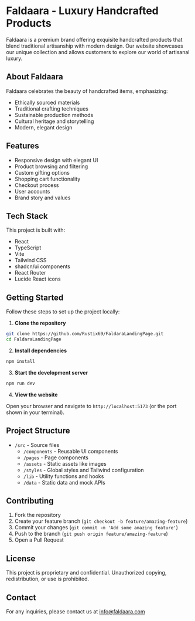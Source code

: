 # Faldaara - Luxury Handcrafted Products

Faldaara is a premium brand offering exquisite handcrafted products that blend traditional artisanship with modern design. Our website showcases our unique collection and allows customers to explore our world of artisanal luxury.

## About Faldaara

Faldaara celebrates the beauty of handcrafted items, emphasizing:

- Ethically sourced materials
- Traditional crafting techniques
- Sustainable production methods
- Cultural heritage and storytelling
- Modern, elegant design

## Features

- Responsive design with elegant UI
- Product browsing and filtering
- Custom gifting options
- Shopping cart functionality
- Checkout process
- User accounts
- Brand story and values

## Tech Stack

This project is built with:

- React
- TypeScript
- Vite
- Tailwind CSS
- shadcn/ui components
- React Router
- Lucide React icons

## Getting Started

Follow these steps to set up the project locally:

1. **Clone the repository**

```bash
git clone https://github.com/Rustix69/FaldaraLandingPage.git
cd FaldaraLandingPage
```

2. **Install dependencies**

```bash
npm install
```

3. **Start the development server**

```bash
npm run dev
```

4. **View the website**

Open your browser and navigate to `http://localhost:5173` (or the port shown in your terminal).

## Project Structure

- `/src` - Source files
  - `/components` - Reusable UI components
  - `/pages` - Page components
  - `/assets` - Static assets like images
  - `/styles` - Global styles and Tailwind configuration
  - `/lib` - Utility functions and hooks
  - `/data` - Static data and mock APIs

## Contributing

1. Fork the repository
2. Create your feature branch (`git checkout -b feature/amazing-feature`)
3. Commit your changes (`git commit -m 'Add some amazing feature'`)
4. Push to the branch (`git push origin feature/amazing-feature`)
5. Open a Pull Request

## License

This project is proprietary and confidential. Unauthorized copying, redistribution, or use is prohibited.

## Contact

For any inquiries, please contact us at info@faldaara.com
